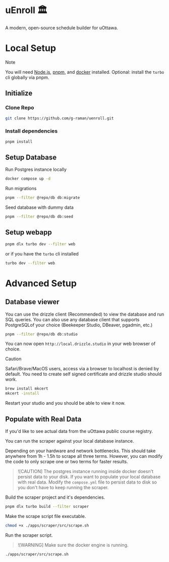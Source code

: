 # uEnroll 🏛️

A modern, open-source schedule builder for uOttawa.

# Local Setup

> [!NOTE]
> You will need [Node.js](https://nodejs.org/en), [pnpm](https://pnpm.io/), and [docker](https://www.docker.com/) installed.
> Optional: install the `turbo` cli globally via pnpm.

## Initialize

### Clone Repo

```bash
git clone https://github.com/g-raman/uenroll.git
```

### Install dependencies

```bash
pnpm install
```

## Setup Database

Run Postgres instance locally

```bash
docker compose up -d
```

Run migrations

```bash
pnpm --filter @repo/db db:migrate
```

Seed database with dummy data

```bash
pnpm --filter @repo/db db:seed
```

## Setup webapp

```bash
pnpm dlx turbo dev --filter web
```

or if you have the `turbo` cli installed

```bash
turbo dev --filter web
```

# Advanced Setup

## Database viewer

You can use the drizzle client (Recommended) to view the database and run SQL queries.
You can also use any database client that supports PostgreSQLof your choice (Beekeeper Studio, DBeaver, pgadmin, etc.)

```bash
pnpm --filter @repo/db db:studio
```

You can now open `http://local.drizzle.studio` in your web browser of choice.

> [!CAUTION]
> Safari/Brave/MacOS users, access via a browser to localhost is denied by default.
> You need to create self signed certificate and drizzle studio should work.

```bash
brew install mkcert
mkcert -install
```

Restart your studio and you should be able to view it now.

## Populate with Real Data

If you'd like to see actual data from the uOttawa public course registry.

You can run the scraper against your local database instance.

Depending on your hardware and network bottlenecks. This should take anywhere from 1h - 1.5h to scrape all three terms.
However, you can modify the code to only scrape one or two terms for faster results.

> ![CAUTION]
> The postgres instance running inside docker doesn't persist data to your disk.
> If you want to populate your local database with real data.
> Modify the `compose.yml` file to persist data to disk so you don't have to keep running the scraper.

Build the scraper project and it's dependencies.

```bash
pnpm dlx turbo build --filter scraper
```

Make the scrape script file executable.

```bash
chmod +x ./apps/scraper/src/scrape.sh
```

Run the scraper script.

> ![WARNING]
> Make sure the docker engine is running.

```bash
./apps/scraper/src/scrape.sh
```

